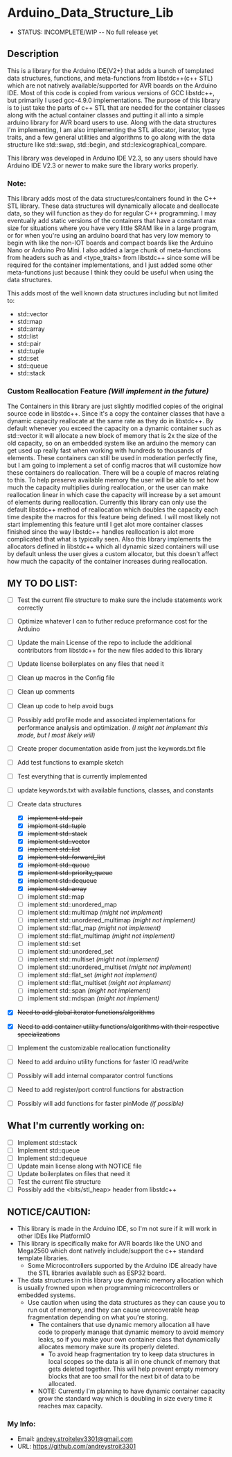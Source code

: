 # Arduino_Data_Structure_Lib

- STATUS: INCOMPLETE/WIP -- No full release yet

## Description

This is a library for the Arduino IDE(V2+) that adds a bunch of templated data structures, functions, and meta-functions from libstdc++(c++ STL) which are not natively available/supported for AVR boards on the 
Arduino IDE. Most of this code is copied from various versions of GCC libstdc++, but primarily I used gcc-4.9.0 implementations. The purpose of this library is to just take the parts of c++ STL that are needed 
for the container classes along with the actual container classes and putting it all into a simple arduino library for AVR board users to use. Along with the data structures I'm implementing, I am also implementing the STL allocator, iterator, type traits, and a few general utilities and algorithms to go along with the data structure like std::swap, std::begin, and std::lexicographical_compare.

This library was developed in Arduino IDE V2.3, so any users should have Arduino IDE V2.3 or newer to make sure the library works properly.

### Note:

This library adds most of the data structures/containers found in the C++ STL library. These data structures will dynamically allocate and deallocate data, so they will function as they do for regular C++ 
programming. I may eventually add static versions of the containers that have a constant max size for situations where you have very little SRAM like in a large program, or for when you're using an arduino
board that has very low memory to begin with like the non-IOT boards and compact boards like the Arduino Nano or Arduino Pro Mini. I also added a large chunk of meta-functions from headers such as
<utility> and <type_traits> from libstdc++ since some will be required for the container implementations, and I just added some other meta-functions just because I think they could be useful when using the 
data structures.

This adds most of the well known data structures including but not limited to:
  - std::vector
  - std::map
  - std::array
  - std::list
  - std::pair
  - std::tuple
  - std::set
  - std::queue
  - std::stack


### Custom Reallocation Feature _(Will implement in the future)_

The Containers in this library are just slightly modified copies of the original source code in libstdc++. Since it's a copy the container classes that have a dynamic capacity reallocate at the same
rate as they do in libstdc++. By default whenever you exceed the capacity on a dynamic container such as std::vector it will allocate a new block of memory that is 2x the size of the old capacity, 
so on an embedded system like an arduino the memory can get used up really fast when working with hundreds to thousands of elements. These containers can still be used in moderation perfectly fine, but 
I am going to implement a set of config macros that will customize how these containers do reallocation. There will be a couple of macros relating to this. To help preserve available memory the user
will be able to set how much the capacity multiplies during reallocation, or the user can make reallocation linear in which case the capacity will increase by a set amount of elements during reallocation.
Currently this library can only use the default libstdc++ method of reallocation which doubles the capacity each time despite the macros for this feature being defined. I will most likely not start
implementing this feature until I get alot more container classes finished since the way libstdc++ handles reallocation is alot more complicated that what is typically seen.
Also this library implements the allocators defined in libstdc++ which all dynamic sized containers will use by default unless the user gives a custom allocator, but this doesn't affect how much the
capacity of the container increases during reallocation.


## MY TO DO LIST:
- [ ] Test the current file structure to make sure the include statements work correctly
- [ ] Optimize whatever I can to futher reduce preformance cost for the Arduino
- [ ] Update the main License of the repo to include the additional contributors from libstdc++ for the new files added to this library
- [ ] Update license boilerplates on any files that need it
- [ ] Clean up macros in the Config file
- [ ] Clean up comments
- [ ] Clean up code to help avoid bugs
- [ ] Possibly add profile mode and associated implementations for performance analysis and optimization. _(I might not implement this mode, but I most likely will)_
- [ ] Create proper documentation aside from just the keywords.txt file
- [ ] Add test functions to example sketch
- [ ] Test everything that is currently implemented
- [ ] update keywords.txt with available functions, classes, and constants
- [ ] Create data structures
    - [X] ~~implement std::pair~~
    - [X] ~~implement std::tuple~~
    - [X] ~~implement std::stack~~
    - [X] ~~implement std::vector~~
    - [X] ~~implement std::list~~
    - [X] ~~implement std::forward_list~~
    - [X] ~~implement std::queue~~
    - [X] ~~implement std::priority_queue~~
    - [X] ~~implement std::dequeue~~
    - [X] ~~implement std::array~~
    - [ ] implement std::map
    - [ ] implement std::unordered_map
    - [ ] implement std::multimap _(might not implement)_
    - [ ] implement std::unordered_multimap _(might not implement)_
    - [ ] implement std::flat_map _(might not implement)_
    - [ ] implement std::flat_multimap _(might not implement)_
    - [ ] implement std::set
    - [ ] implement std::unordered_set
    - [ ] implement std::multiset _(might not implement)_
    - [ ] implement std::unordered_multiset _(might not implement)_
    - [ ] implement std::flat_set _(might not implement)_
    - [ ] implement std::flat_multiset _(might not implement)_
    - [ ] implement std::span _(might not implement)_
    - [ ] implement std::mdspan _(might not implement)_
- [X] ~~Need to add global iterator functions/algorithms~~
- [X] ~~Need to add container utility functions/algorithms with their respective specializations~~
- [ ] Implement the customizable reallocation functionality
- [ ] Need to add arduino utility functions for faster IO read/write
- [ ] Possibly will add internal comparator control functions
- [ ] Need to add register/port control functions for abstraction
- [ ] Possibly will add functions for faster pinMode _(if possible)_


## What I'm currently working on:
- [ ] Implement std::stack
- [ ] Implement std::queue
- [ ] Implement std::dequeue
- [ ] Update main license along with NOTICE file
- [ ] Update boilerplates on files that need it
- [ ] Test the current file structure
- [ ] Possibly add the <bits/stl_heap> header from libstdc++

## NOTICE/CAUTION:
* This library is made in the Arduino IDE, so I'm not sure if it will work in other IDEs like PlatformIO
* This library is specifically make for AVR boards like the UNO and Mega2560 which dont natively include/support the c++ standard template libraries.
  - Some Microcontrollers supported by the Arduino IDE already have the STL libraries available such as ESP32 board.
* The data structures in this library use dynamic memory allocation which is usually frowned upon when programming microcontrollers or embedded systems.
  - Use caution when using the data structures as they can cause you to run out of memory, and they can cause unrecoverable heap fragmentation depending on what you're storing.
    - The containers that use dynamic memory allocation all have code to properly manage that dynamic memory to avoid memory leaks, so if you make your own container class that dynamically allocates memory make sure its properly deleted.
      - To avoid heap fragmentation try to keep data structures in local scopes so the data is all in one chunck of memory that gets deleted together. This will help prevent empty memory blocks that are too small for the next bit of data to be allocated.
    - NOTE: Currently I'm planning to have dynamic container capacity grow the standard way which is doubling in size every time it reaches max capacity.

### My Info:
  - Email: andrey.stroitelev3301@gmail.com
  - URL: https://github.com/andreystroit3301
